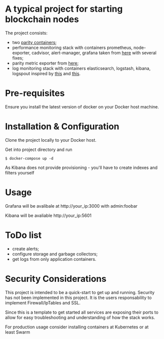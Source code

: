 # A typical project for starting blockchain nodes

The project consists:
- two [parity containers](https://github.com/paritytech/parity);
- performance monitoring stack with containers prometheus, node-exporter, cadvisor, alert-manager, grafana taken from [here](https://github.com/vegasbrianc/prometheus) with several fixes;
- parity metric exporter from [here](https://github.com/fanatid/parity-exporter);
- log monitoring stack with containers elasticsearch, logstash, kibana, logspout inspired by [this](https://github.com/deviantony/docker-elk) and [this](https://github.com/looplab/logspout-logstash). 

# Pre-requisites
Ensure you install the latest version of docker on your Docker host machine.

# Installation & Configuration
Clone the project locally to your Docker host.

Get into project directory and run

    $ docker-compose up -d
  
As Kibana does not provide provisioning - you'll have to create indexes and filters yourself

# Usage
Grafana will be avalibale at http://your_ip:3000  with admin:foobar

Kibana will be avaliable http://your_ip:5601
 
# ToDo list
- create alerts;
- configure storage and garbage collectors;
- get logs from only application containers.


# Security Considerations
This project is intended to be a quick-start to get up and running. Security has not been implemented in this project. It is the users responsability to implement Firewall/IpTables and SSL.

Since this is a template to get started all services are exposing their ports to allow for easy troubleshooting and understanding of how the stack works.

For production usage consider installing containers at Kubernetes or at least Swarm

